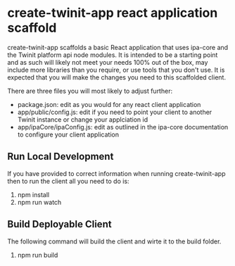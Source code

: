 # create-twinit-app react application scaffold

create-twinit-app scaffolds a basic React application that uses ipa-core and the Twinit platform api node modules.
It is intended to be a starting point and as such will likely not meet your needs 100% out of the box, may include
more libraries than you require, or use tools that you don't use. It is expected that you will make the
changes you need to this scaffolded client.

There are three files you will most likely to adjust further:

- package.json: edit as you would for any react client application
- app/public/config.js: edit if you need to point your client to another Twinit instance or change your applciation id
- app/ipaCore/ipaConfig.js: edit as outlined in the ipa-core documentation to configure your client application

## Run Local Development

If you have provided to correct information when running create-twinit-app then to run the client all you need to do is:

1. npm install
2. npm run watch

## Build Deployable Client

The following command will build the client and wirte it to the build folder.

1. npm run build